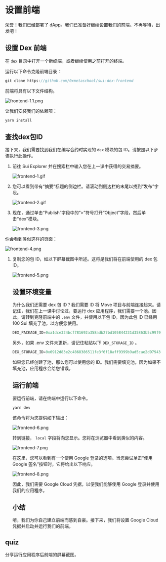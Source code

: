 # 设置前端

荣誉！我们已经部署了 dApp。我们已准备好继续设置我们的前端。不再等待，出发吧！

## 设置 Dex 前端

在 `dex` 目录中打开一个新终端，或者继续使用之前打开的终端。

运行以下命令克隆前端目录：

```rust
git clone https://github.com/0xmetaschool/sui-dex-frontend
```

前端将具有以下文件结构。

![frontend-1.1.png](https://github.com/0xmetaschool/Learning-Projects/blob/ba2ce8dea0997931621928704f03f1a8483ecc0d/Build%20the%20Token%20Dex%20DApp/5.%20Work%20With%20the%20Frontend/assets/frontend-1.1.png?raw=true)

让我们安装我们的依赖项：

```rust
yarn install
```

## 查找dex包ID

接下来，我们需要找到我们在编写合约时实现的 `dex` 模块的包 ID。请按照以下步骤执行此操作。

1. 前往 Sui Explorer 并在搜索栏中输入您在上一课中获得的交易摘要。

   ![frontend-1.gif](https://github.com/0xmetaschool/Learning-Projects/blob/ba2ce8dea0997931621928704f03f1a8483ecc0d/Build%20the%20Token%20Dex%20DApp/5.%20Work%20With%20the%20Frontend/assets/frontend-1.gif?raw=true)

2. 您可以看到带有“摘要”标题的侧边栏。请滚动到侧边栏的末尾以找到“发布”字段。

   ![frontend-2.gif](https://github.com/0xmetaschool/Learning-Projects/blob/ba2ce8dea0997931621928704f03f1a8483ecc0d/Build%20the%20Token%20Dex%20DApp/5.%20Work%20With%20the%20Frontend/assets/frontend-2.gif?raw=true)

3. 现在，通过单击“Publish”字段中的“>”符号打开“Object”字段，然后单击“dex”模块。

   ![frontend-3.png](https://github.com/0xmetaschool/Learning-Projects/blob/ba2ce8dea0997931621928704f03f1a8483ecc0d/Build%20the%20Token%20Dex%20DApp/5.%20Work%20With%20the%20Frontend/assets/frontend-3.png?raw=true)

你会看到类似这样的页面：

![frontend-4.png](https://github.com/0xmetaschool/Learning-Projects/blob/ba2ce8dea0997931621928704f03f1a8483ecc0d/Build%20the%20Token%20Dex%20DApp/5.%20Work%20With%20the%20Frontend/assets/frontend-4.png?raw=true)

1. 复制您的包 ID，如以下屏幕截图中所述。这将是我们将在前端使用的 dex 包 ID。

   ![frontend-5.png](https://github.com/0xmetaschool/Learning-Projects/blob/ba2ce8dea0997931621928704f03f1a8483ecc0d/Build%20the%20Token%20Dex%20DApp/5.%20Work%20With%20the%20Frontend/assets/frontend-5.png?raw=true)

   ## 设置环境变量

   为什么我们还需要 dex 包 ID？我们需要 ID 将 Move 项目与前端连接起来。请记住，我们在上一课中讨论过，要运行 dex 应用程序，我们需要一个池。因此，请转到克隆前端中的 `.env` 文件，并使用以下包 ID，因为此包 ID 已经用 100 Sui 填充了池，以方便您使用。

   ```rust
   DEX_PACKAGE_ID=0xa1dce324bcf781692a358adb27bd105844231d35863b5c99f94e54801d653788
   ```

   另外，如果 .env 文件未更新，请记住粘贴以下 `DEX_STORAGE_ID` 。

   ```rust
   DEX_STORAGE_ID=0x6912d83e2c4868386511fe3f6f18aff9399b9ad5cae2d97943766e2ff160ab25
   ```

   如果您已经创建了池，那么您可以使用您的 ID。我们需要填充池，因为如果不填充池，应用程序会给您错误。

   ##  运行前端

   要运行前端，请在终端中运行以下命令。

   ```rust
   yarn dev
   ```

   该命令将为您提供如下输出：

   ![frontend-6.png](https://github.com/0xmetaschool/Learning-Projects/blob/ba2ce8dea0997931621928704f03f1a8483ecc0d/Build%20the%20Token%20Dex%20DApp/5.%20Work%20With%20the%20Frontend/assets/frontend-6.png?raw=true)

   转到链接， `local` 字段将向您显示。您将在浏览器中看到类似的内容。

   ![frontend-7.png](https://github.com/0xmetaschool/Learning-Projects/blob/ba2ce8dea0997931621928704f03f1a8483ecc0d/Build%20the%20Token%20Dex%20DApp/5.%20Work%20With%20the%20Frontend/assets/frontend-7.png?raw=true)

   在这里，您可以看到有一个使用 Google 登录的选项。当您尝试单击“使用 Google 签名”按钮时，它将给出以下响应。

   ![frontend-8.png](https://github.com/0xmetaschool/Learning-Projects/blob/ba2ce8dea0997931621928704f03f1a8483ecc0d/Build%20the%20Token%20Dex%20DApp/5.%20Work%20With%20the%20Frontend/assets/frontend-8.png?raw=true)

   因此，我们需要 Google Cloud 凭据，以便我们能够使用 Google 登录并使用我们的应用程序。

   ## 小结

   唷，我们为你自己建立前端而感到自豪。接下来，我们将设置 Google Cloud 凭据并启动并运行我们的前端。



##     quiz

分享运行应用程序后前端的屏幕截图。